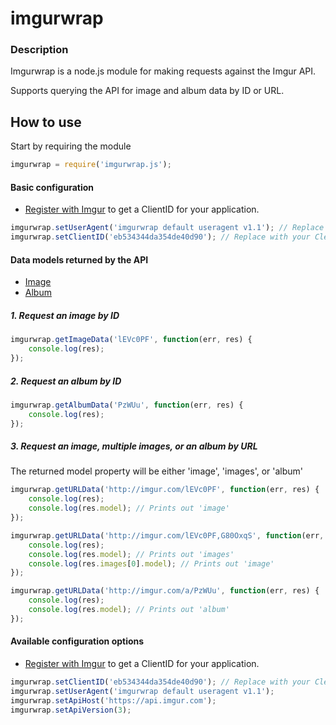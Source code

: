 # imgurwrap

### Description

Imgurwrap is a node.js module for making requests against the Imgur API.

Supports querying the API for image and album data by ID or URL.

## How to use

Start by requiring the module

```javascript
imgurwrap = require('imgurwrap.js');
```

#### Basic configuration

* [Register with Imgur](https://api.imgur.com/#register) to get a ClientID for your application.


```javascript
imgurwrap.setUserAgent('imgurwrap default useragent v1.1'); // Replace with your UserAgent
imgurwrap.setClientID('eb534344da354de40d90'); // Replace with your CleintID
```


#### Data models returned by the API
* [Image](https://api.imgur.com/models/image)
* [Album](https://api.imgur.com/models/album)


##### 1. Request an image by ID

```javascript
imgurwrap.getImageData('lEVc0PF', function(err, res) {
    console.log(res);
});
```

##### 2. Request an album by ID

```javascript
imgurwrap.getAlbumData('PzWUu', function(err, res) {
    console.log(res);
});
```

##### 3. Request an image, multiple images, or an album by URL

The returned model property will be either 'image', 'images', or 'album'

```javascript
imgurwrap.getURLData('http://imgur.com/lEVc0PF', function(err, res) {
    console.log(res);
    console.log(res.model); // Prints out 'image'
});

imgurwrap.getURLData('http://imgur.com/lEVc0PF,G80OxqS', function(err, res) {
    console.log(res);
    console.log(res.model); // Prints out 'images'
    console.log(res.images[0].model); // Prints out 'image'
});

imgurwrap.getURLData('http://imgur.com/a/PzWUu', function(err, res) {
    console.log(res);
    console.log(res.model); // Prints out 'album'
});

```



#### Available configuration options

* [Register with Imgur](https://api.imgur.com/#register) to get a ClientID for your application.

```javascript
imgurwrap.setClientID('eb534344da354de40d90'); // Replace with your CleintID
imgurwrap.setUserAgent('imgurwrap default useragent v1.1');
imgurwrap.setApiHost('https://api.imgur.com');
imgurwrap.setApiVersion(3);
```
